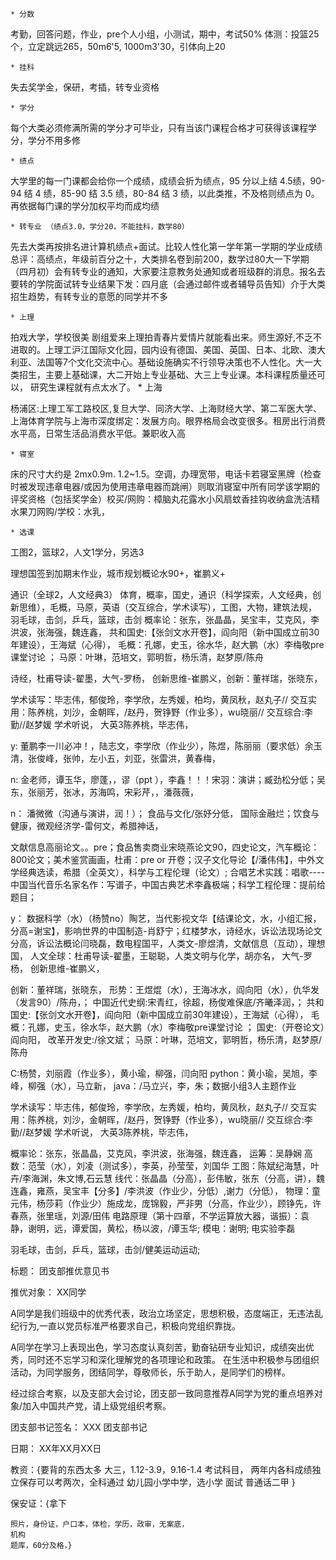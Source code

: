 
	* 分数

考勤，回答问题，作业，pre个人小组，小测试，期中，考试50%
体测：投篮25个，立定跳远265，50m6'5, 1000m3'30，引体向上20

	* 挂科

失去奖学金，保研，考插，转专业资格

	* 学分

每个大类必须修满所需的学分才可毕业，只有当该门课程合格才可获得该课程学分，学分不用多修

	* 绩点

大学里的每一门课都会给你一个成绩，成绩会折为绩点，95 分以上结 4.5绩，90-94 结 4 绩，85-90 结 3.5 绩，80-84 结 3 绩，以此类推，不及格则绩点为 0。再依据每门课的学分加权平均而成均绩

	* 转专业 （绩点3.0，学分20，不能挂科，数学80）

先去大类再按排名进计算机绩点+面试。比较人性化第一学年第一学期的学业成绩总评：高绩点，年级前百分之十，大类排名卷到前200，数学过80大一下学期（四月初）会有转专业的通知，大家要注意教务处通知或者班级群的消息。报名去要转的学院面试转专业结果下发：四月底（会通过邮件或者辅导员告知）介于大类招生趋势，有转专业的意愿的同学并不多

	* 上理

拍戏大学，学校很美  剧组爱来上理拍青春片爱情片就能看出来。师生源好,不乏不进取的。上理工沪江国际文化园，园内设有德国、美国、英国、日本、北欧、澳大利亚、法国等7个文化交流中心。基础设施确实不行领导决策也不人性化。大一大类招生，主要上基础课，大二开始上专业基础、大三上专业课。本科课程质量还可以， 研究生课程就有点太水了。
	* 上海

杨浦区:上理工军工路校区,复旦大学、同济大学、上海财经大学、第二军医大学、上海体育学院与上海市深度绑定：发展方向。眼界格局会改变很多。租房出行消费水平高，日常生活品消费水平低。兼职收入高

	* 寝室

床的尺寸大约是 2mx0.9m. 1.2~1.5。空调，办理宽带，电话卡若寝室黑牌（检查时被发现违章电器/或因为使用违章电器而跳闸）则取消寝室中所有同学该学期的评奖资格（包括奖学金）校买/网购：樟脑丸花露水小风扇蚊香挂钩收纳盒洗洁精水果刀网购/学校：水乳，

	* 选课

工图2，篮球2，人文1学分，另选3


理想国签到加期末作业，城市规划概论水90+，崔鹏义+

通识（全球2，人文经典3）
体育，概率，国史，通识（科学探索，人文经典，创新思维），毛概，马原，英语（交互综合，学术读写），工图，大物，建筑法规，
羽毛球，击剑，乒乓，篮球，击剑
概率论：张东，张晶晶，吴宝丰，艾克风，李洪波，张海强，魏连鑫，
共和国史:【张剑文水开卷】，阎向阳（新中国成立前30年建设），王海斌（心得），
毛概：孔娜，史玉，徐水华，赵大鹏（水）李梅敬pre课堂讨论 ；
马原：叶琳，范培文，郭明哲，杨乐清，赵梦原/陈舟

诗经，杜甫导读-翟墨，大气-罗杨，
创新思维-崔鹏义，创新：董祥瑞，张晓东，

学术读写：毕志伟，郁俊玲，李学欣，左秀媛，柏均，黄凤秋，赵丸子//
交互实用：陈养桃，刘沙，金朝晖，/赵丹，贺铮野（作业多），wu晓丽//
交互综合:李勤//赵梦媛
学术听说，
大英3陈养桃，毕志伟，


y:
董鹏李一川必冲！，陆志文，李学欣（作业少），陈煜，陈丽丽（要求低）余玉清，张俊峰，张帅，左小五，刘亚，张雷洪，黄春梅，

n:
金老师，谭玉华，廖蓬，，谬（ppt ），李鑫！！！宋羽：演讲；臧劲松分低；吴东，张丽芳，张冰，苏海鸣，宋彩芹，，潘薇薇，

n：
潘微微（沟通与演讲，润！）； 食品与文化/张妤分低， 国际金融烂；饮食与健康，微观经济学-雷何文，希腊神话，

文献信息高丽论文。。pre；食品售卖商业宋晓燕论文90，四史论文，汽车概论：800论文；美术鉴赏画画，杜甫：pre or 开卷；汉子文化导论【/潘伟伟】，中外文学经典选读，希腊（全英文），科学与工程伦理（论文）; 合唱艺术实践：唱歌----中国当代音乐名家名作：写谱子，中国古典艺术李鑫极端；科学工程伦理：提前给题目；

y：
数据科学（水）（杨赞no）陶艺，当代影视文华【结课论文，水，小组汇报，分高=谢宝】，影响世界的中国制造-肖舒宁；红楼梦水，诗经水，诉讼法现场论文分高，诉讼法概论闫晓磊，数电程国平，人类文-廖煜清，文献信息（互动），理想国，
人文全球：杜甫导读-翟墨，王聪聪，人类文明与化学，胡亦名，
大气-罗杨，
创新思维-崔鹏义，

创新：董祥瑞，张晓东，
形势：王煜焜（水），王海冰水，阎向阳（水），仇华发（发言90）/陈舟，；
中国近代史纲:宋青红，徐超，杨俊难保底/齐曦泽润，；
共和国史:【张剑文水开卷】，阎向阳（新中国成立前30年建设），王海斌（心得），
毛概：孔娜，史玉，徐水华，赵大鹏（水）李梅敬pre课堂讨论 ；
国史:（开卷论文）阎向阳，
改革开发史:/徐文斌；
马原：叶琳，范培文，郭明哲，杨乐清，赵梦原/陈舟

C:杨赞，刘丽霞（作业多），黄小瑜，柳强，闫向阳
python：黄小瑜，吴旭，李峰，柳强（水），马立新，
java：/马立兴，李，朱；数据小组3人主题作业

学术读写：毕志伟，郁俊玲，李学欣，左秀媛，柏均，黄凤秋，赵丸子//
交互实用：陈养桃，刘沙，金朝晖，/赵丹，贺铮野（作业多），wu晓丽//
交互综合:李勤//赵梦媛
学术听说，
大英3陈养桃，毕志伟，

概率论：张东，张晶晶，艾克风，李洪波，张海强，魏连鑫，
运筹：吴静娴
高数：范莹（水），刘凌（测试多），李英，孙莹莹，刘国华
工图：陈斌纪海慧，叶卉/李海渊，朱文博,石云慧
线代：张晶晶（分高），彭伟敏，张东（分高，讲），魏连鑫，雍燕，吴宝丰【分多】/李洪波（作业少，分低）,谢力（分低），
物理：童元伟，杨莎莉（作业少）施成龙，庞锦毅，严非男（分高，作业少），顾铮先，许春燕，张里瑶，刘源/田伟
电路原理（第十四章，不学运算放大器，谐振）：袁静，谢明，远，谭爱国，黄松，杨以波，/谭玉华;
模电：谢明; 
电实验李磊

羽毛球，击剑，乒乓，篮球，击剑/健美运动运动;


标题： 团支部推优意见书
 
推优对象： XX同学

A同学是我们班级中的优秀代表，政治立场坚定，思想积极，态度端正，无违法乱纪行为,一直以党员标准严格要求自己，积极向党组织靠拢。

A同学在学习上表现出色，学习态度认真刻苦，勤奋钻研专业知识，成绩突出优秀，同时还不忘学习和深化理解党的各项理论和政策。 在生活中积极参与团组织活动，为同学服务，团结同学，尊敬师长，乐于助人，是同学们的榜样。

经过综合考察，以及支部大会讨论，团支部一致同意推荐A同学为党的重点培养对象/加入中国共产党，请上级党组织考察。


团支部书记签名： XXX 团支部书记

日期： XX年XX月XX日


教资：{要背的东西太多
            大三，1.12-3.9，9.16-1.4
            考试科目，
            两年内各科成绩独立保存可以考两次，全科通过
            幼儿园小学中学，选小学
            面试
            普通话二甲
    }

保安证：{拿下

	照片，身份证，户口本，体检，学历，政审，无案底，
	机构
	题库，60分及格，}